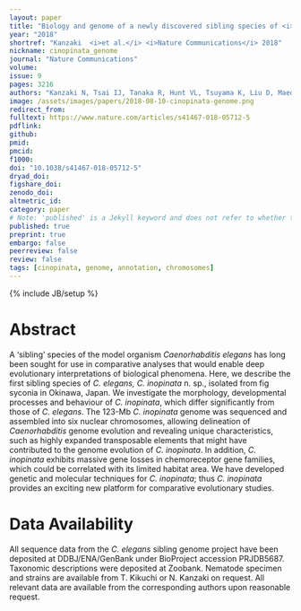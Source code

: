 ```yaml
---
layout: paper
title: "Biology and genome of a newly discovered sibling species of <i>Caenorhabditis elegans</i>"
year: "2018"
shortref: "Kanzaki  <i>et al.</i> <i>Nature Communications</i> 2018"
nickname: cinopinata_genome
journal: "Nature Communications"
volume: 
issue: 9
pages: 3216
authors: "Kanzaki N, Tsai IJ, Tanaka R, Hunt VL, Tsuyama K, Liu D, Maeda Y, Woodruff G, Namai S, Kumagai R, Tracey A, Holroyd N, Doyle SR, Murase K, Kitazume H, Billah MM, Ke HM, Wang J, Berriman M, Sternberg P, Sugimoto A, Kikuchi T"
image: /assets/images/papers/2018-08-10-cinopinata-genome.png
redirect_from: 
fulltext: https://www.nature.com/articles/s41467-018-05712-5
pdflink: 
github: 
pmid: 
pmcid: 
f1000: 
doi: "10.1038/s41467-018-05712-5"
dryad_doi:
figshare_doi: 
zenodo_doi: 
altmetric_id: 
category: paper
# Note: 'published' is a Jekyll keyword and does not refer to whether the paper is published, but rather to whether this Markdown should be part of the rendered site.
published: true
preprint: true
embargo: false	
peerreview: false
review: false
tags: [cinopinata, genome, annotation, chromosomes]
---
```

{% include JB/setup %}

# Abstract 

A ‘sibling’ species of the model organism *Caenorhabditis elegans* has long been sought for use in comparative analyses that would enable deep evolutionary interpretations of biological phenomena. Here, we describe the first sibling species of *C. elegans, C. inopinata* n. sp., isolated from fig syconia in Okinawa, Japan. We investigate the morphology, developmental processes and behaviour of *C. inopinata*, which differ significantly from those of *C. elegans*. The 123-Mb *C. inopinata* genome was sequenced and assembled into six nuclear chromosomes, allowing delineation of *Caenorhabditis* genome evolution and revealing unique characteristics, such as highly expanded transposable elements that might have contributed to the genome evolution of *C. inopinata*. In addition, *C. inopinata* exhibits massive gene losses in chemoreceptor gene families, which could be correlated with its limited habitat area. We have developed genetic and molecular techniques for *C. inopinata*; thus *C. inopinata* provides an exciting new platform for comparative evolutionary studies.

# Data Availability

All sequence data from the *C. elegans* sibling genome project have been deposited at DDBJ/ENA/GenBank under BioProject accession PRJDB5687. Taxonomic descriptions were deposited at Zoobank. Nematode specimen and strains are available from T. Kikuchi or N. Kanzaki on request. All relevant data are available from the corresponding authors upon reasonable request.


